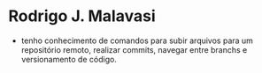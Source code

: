 # Rodrigo J. Malavasi

- tenho conhecimento de comandos para subir arquivos para um repositório remoto, realizar commits, navegar entre branchs e versionamento de código.